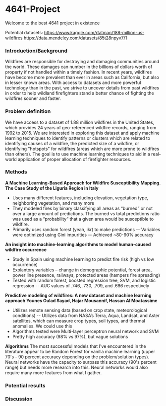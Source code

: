 # 4641-Project

Welcome to the best 4641 project in existence

Potential datasets:
https://www.kaggle.com/rtatman/188-million-us-wildfires
https://data.mendeley.com/datasets/85t28npyv7/1

### Introduction/Background

Wildfires are responsible for destroying and damaging communities around the world. These damages can number in the billions of dollars worth of property if not handled within a timely fashion. In recent years, wildfires have become more prevalent than ever in areas such as California, but also in lesser known areas. With access to datasets and more powerful technology than in the past, we strive to uncover details from past wildfires in order to help wildland firefighters stand a better chance of fighting the wildfires sooner and faster.

### Problem definition

We have access to a dataset of 1.88 million wildfires in the United States, which provides 24 years of geo-referenced wildfire records, ranging from 1992 to 2015. We are interested in exploring this dataset and apply machine learning techniques to identify patterns or clusters which are related to identifying causes of a wildfire, the predicted size of a wildfire, or identifying "hotspots" for wildfires (areas which are more prone to wildfires than others). The goal is to use machine learning techniques to aid in a real-world application of proper allocation of firefighter resources.

### Methods

**A Machine Learning-Based Approach for Wildfire Susceptibility Mapping. The Case Study of the Liguria Region in Italy**

- Uses many different features, including elevation, vegetation type, neighboring vegetation, and many more
- They modeled fires by binary classifying all areas as “burned” or not over a large amount of predictions. The burned vs total predictions ratio was used as a “probability” that a given area would be susceptible to wildfire.
- Primarily uses random forest (yeah, ikr) to make predictions
  -- Variables were optimized using Gini impurities
  -- Achieved ~80-90% accuracy

**An insight into machine-learning algorithms to model human-caused wildfire occurrence**

- Study in Spain using machine learning to predict fire risk (high vs low occurrence)
- Explantory variables – change in demographic potential, forest area, power line presence, railways, protected areas (hampers fire spreading)
- Tested with random forest, boosted regression tree, SVM, and logistic regression
  -- AUC values of .746, .730, .709, and .686 respectively

**Predictive modeling of wildfires: A new dataset and machine learning approach Younes Oulad Sayad, Hajar Mousannif, Hassan Al Moatassime**

- Utilizes remote sensing data (based on crop state, meteorological conditions)
  -- Utilizes data from NASA’s Terra, Aqua, Landsat, and Aster satellites, which can measure crop types, soil types, and thermal anomalies. We could use this
- Algorithms tested were Multi-layer perceptron neural network and SVM
- Pretty high accuracy (98% vs 97%), but vague solutions

**Algorithms**
The most successful models that I've encountered in the literature appear to be Random Forest for vanilla machine learning (upper 70's - 90 percent accuracy depending on the problem/solution types). Neural networks have the capacity to surpass this accuracy (90's percent range) but needs more research into this. Neural networks would also require many more features from what I gather.

### Potential results

### Discussion
